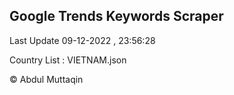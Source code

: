 

## Google Trends Keywords Scraper 
 
Last Update 09-12-2022 , 23:56:28

Country List :
VIETNAM.json



© Abdul Muttaqin 
